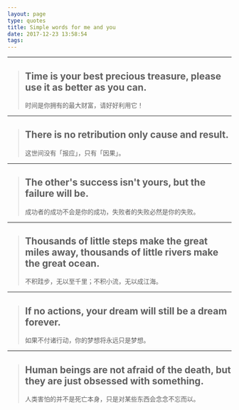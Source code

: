 ```yaml
---
layout: page
type: quotes
title: Simple words for me and you
date: 2017-12-23 13:58:54
tags:
---
```


--------------------------------
> ## Time is your best precious treasure, please use it as better as you can.
> 时间是你拥有的最大财富，请好好利用它！

--------------------------------
> ## There is no retribution only cause and result.
> 这世间没有「报应」，只有「因果」。

--------------------------------
> ## The other's success isn't yours, but the failure will be.
> 成功者的成功不会是你的成功，失败者的失败必然是你的失败。

--------------------------------
> ## Thousands of little steps make the great miles away, thousands of little rivers make the great ocean.
> 不积跬步，无以至千里；不积小流，无以成江海。

--------------------------------
> ## If no actions, your dream will still be a dream forever.
> 如果不付诸行动，你的梦想将永远只是梦想。

--------------------------------
> ## Human beings are not afraid of the death, but they are just obsessed with something.
> 人类害怕的并不是死亡本身，只是对某些东西会念念不忘而以。
